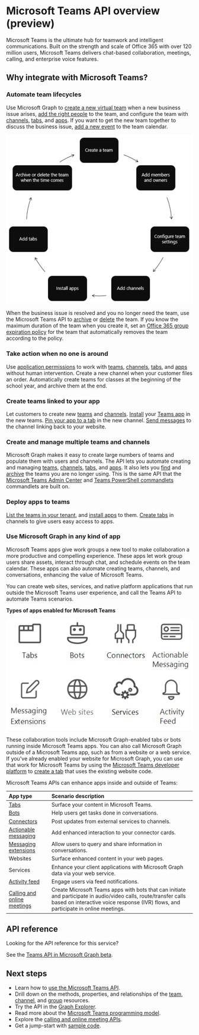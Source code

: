 # Microsoft Teams API overview (preview)

Microsoft Teams is the ultimate hub for teamwork and intelligent communications. Built on the strength and scale of Office 365 with over 120 million users, Microsoft Teams delivers chat-based collaboration, meetings, calling, and enterprise voice features.

## Why integrate with Microsoft Teams?

### Automate team lifecycles

Use Microsoft Graph to [create a new virtual team](../api-reference/beta/api/team_put_teams.md) when a new business issue arises, 
[add the right people](../api-reference/v1.0/api/group_post_members.md) to the team, 
and configure the team with 
[channels](../api-reference/beta/api/channel_post.md),
[tabs](../api-reference/beta/api/teamstab_add.md),
and [apps](../api-reference/beta/api/teamsappinstallation_add.md).
If you want to get the new team together to discuss the business issue, 
[add a new event](../api-reference/v1.0/api/group_post_events.md) to the team calendar.

![Automate team lifecycles by creating a team, adding members and owners, configuring team settings, adding channels, installing apps, adding tabs, and archiving or deleting the team when the time comes.](images/teams_lifecycle.png)

When the business issue is resolved and you no longer need the team, 
use the Microsoft Teams API to [archive](../api-reference/beta/api/team_archive.md)
or [delete](../api-reference/v1.0/api/group_delete.md) the team. 
If you know the maximum duration of the team when you create it, 
set an [Office 365 group expiration policy](https://support.office.com/en-us/article/office-365-group-expiration-policy-8d253fe5-0e09-4b3c-8b5e-f48def064733?ui=en-US&rs=en-US&ad=US)
for the team that automatically removes the team according to the policy.

### Take action when no one is around

Use [application permissions](permissions_reference.md) to work with 
[teams](../api-reference/beta/resources/team.md), [channels](../api-reference/beta/resources/channel.md),
[tabs](../api-reference/beta/resources/teamstab.md), and [apps](../api-reference/beta/resources/teamsapp.md)
without human intervention. 
Create a new channel when your customer files an order.
Automatically create teams for classes at the beginning of the school year, and archive them at the end.

### Create teams linked to your app

Let customers to create new [teams](../api-reference/beta/resources/team.md) and [channels](../api-reference/beta/resources/channel.md). 
[Install](../api-reference/beta/api/teamsappinstallation_add.md) your 
[Teams app](https://docs.microsoft.com/en-us/microsoftteams/platform/#pivot=home&panel=home-all) in the new teams. 
[Pin your app to a tab](../api-reference/beta/api/teamstab_add.md) in the new channel. 
[Send messages](../api-reference/beta/api/channel_post_chatthreads.md) to the channel linking back to your website.

### Create and manage multiple teams and channels

Microsoft Graph makes it easy to create large numbers of teams and populate them with users and channels.
The API lets you automate creating and managing [teams](../api-reference/beta/resources/team.md), [channels](../api-reference/beta/resources/channel.md),
[tabs](../api-reference/beta/resources/teamstab.md), and [apps](../api-reference/beta/resources/teamsapp.md).
It also lets you [find](teams_list_all_teams.md) 
and [archive](../api-reference/beta/api/team_archive.md)
the teams you are no longer using. 
This is the same API that the [Microsoft Teams Admin Center](https://docs.microsoft.com/en-us/microsoftteams/enable-features-office-365)
and [Teams PowerShell commandlets](https://docs.microsoft.com/en-us/microsoftteams/teams-powershell-overview) commandlets are built on.

### Deploy apps to teams

[List the teams in your tenant](teams_list_all_teams.md), 
and [install apps](../api-reference/beta/api/teamsappinstallation_add.md) to them. 
[Create tabs](../api-reference/beta/api/teamstab_add.md) in channels to give users easy access to apps.

### Use Microsoft Graph in any kind of app

Microsoft Teams apps give work groups a new tool to make collaboration a more productive and compelling experience. These apps let work group users share assets, interact through chat, and schedule events on the team calendar. These apps can also automate creating teams, channels, and conversations, enhancing the value of Microsoft Teams.

You can create web sites, services, and native platform applications that run outside the Microsoft Teams user experience, and call the Teams API to automate Teams scenarios.

**Types of apps enabled for Microsoft Teams**

![Call the Microsoft Teams API from tabs, bots, websites, and services](images/TeamsAppEndpoints.png)

These collaboration tools include Microsoft Graph-enabled tabs or bots running inside Microsoft Teams apps. You can also call Microsoft Graph outside of a Microsoft Teams app, such as from a website or a web service. If you've already enabled your website for Microsoft Graph, you can use that work for Microsoft Teams by using the [Microsoft Teams developer platform](https://docs.microsoft.com/en-us/microsoftteams/platform/#pivot=home&panel=home-all) to [create a tab](https://docs.microsoft.com/en-us/microsoftteams/platform/concepts/tabs/tabs-overview) that uses the existing website code.

Microsoft Teams APIs can enhance apps inside and outside of Teams:

|App type|Scenario description|
|:-------|:-------------------|
| [Tabs](https://docs.microsoft.com/en-us/microsoftteams/platform/concepts/tabs/tabs-overview) |Surface your content in Microsoft Teams.|
| [Bots](https://docs.microsoft.com/en-us/microsoftteams/platform/concepts/bots/bots-overview) |Help users get tasks done in conversations.|
| [Connectors](https://docs.microsoft.com/en-us/microsoftteams/platform/concepts/connectors/connectors) |Post updates from external services to channels.|
| [Actionable messaging](https://docs.microsoft.com/en-us/microsoftteams/platform/concepts/cards/cards) |Add enhanced interaction to your connector cards.|
| [Messaging extensions](https://docs.microsoft.com/en-us/microsoftteams/platform/concepts/messaging-extensions) |Allow users to query and share information in conversations.|
|Websites| Surface enhanced content in your web pages.|
|Services|Enhance your client applications with Microsoft Graph data via your web service.|
| [Activity feed](https://docs.microsoft.com/en-us/microsoftteams/platform/concepts/activity-feed)|Engage users via feed notifications.|
| [Calling and online meetings](../api-reference/beta/resources/calls-api-overview.md) |Create Microsoft Teams apps with bots that can initiate and participate in audio/video calls, route/transfer calls based on interactive voice response (IVR) flows, and participate in online meetings.|

## API reference

Looking for the API reference for this service?

See the [Teams API in Microsoft Graph beta](../api-reference/beta/resources/teams_api_overview.md).

## Next steps

- Learn how to [use the Microsoft Teams API](../api-reference/beta/resources/teams_api_overview.md).
- Drill down on the methods, properties, and relationships of the [team](../api-reference/beta/resources/team.md), [channel](../api-reference/beta/resources/channel.md), and [group](../api-reference/v1.0/resources/group.md) resources.
- Try the API in the [Graph Explorer](https://developer.microsoft.com/graph/graph-explorer).
- Read more about the [Microsoft Teams programming model](https://docs.microsoft.com/en-us/microsoftteams/platform/concepts/concepts-overview).
- Explore the [calling and online meeting APIs](../api-reference/beta/resources/calls-api-overview.md).
- Get a jump-start with [sample code](https://github.com/OfficeDev/microsoft-teams-sample-graph).
